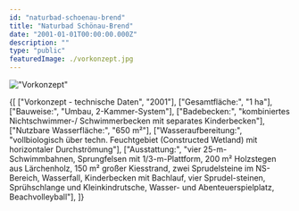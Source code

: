 ```yaml
---
id: "naturbad-schoenau-brend"
title: "Naturbad Schönau-Brend"
date: "2001-01-01T00:00:00.000Z"
description: ""
type: "public"
featuredImage: ./vorkonzept.jpg
---
```


!["Vorkonzept"](./vorkonzept.jpg)

<SpecificationsTable title="Naturbad Schönau-Brend">
    {[
        ["Vorkonzept - technische Daten", "2001"],
        ["Gesamtfläche:", "1 ha"],
        ["Bauweise:", "Umbau, 2-Kammer-System"],
        ["Badebecken:", "kombiniertes Nichtschwimmer-/ Schwimmerbecken mit separates Kinderbecken"],
        ["Nutzbare Wasserfläche:", "650 m²"],
        ["Wasseraufbereitung:", "vollbiologisch über techn. Feuchtgebiet (Constructed Wetland) mit horizontaler Durchströmung"],
        ["Ausstattung:", "vier 25-m-Schwimmbahnen, Sprungfelsen mit 1/3-m-Plattform, 200 m² Holzstegen aus Lärchenholz, 150 m² großer Kiesstrand, zwei Sprudelsteine im NS-Bereich, Wasserfall, Kinderbecken mit Bachlauf, vier Sprudel-steinen, Sprühschlange und Kleinkindrutsche, Wasser- und Abenteuerspielplatz, Beachvolleyball"],
    ]}
</SpecificationsTable>
